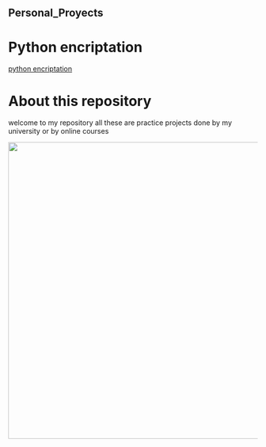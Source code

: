 ## Personal_Proyects


# Python encriptation 
[python encriptation](https://github.com/Hikari6462/Personal_Proyects/tree/main/proyects/Encryption%20and%20Decryption%20in%20Python)


# About this repository
welcome to my repository all these are practice projects done by my university or by online courses
  <p align="center">  
<img src="https://github.com/Hikari6462/practice_projects/blob/main/pictures/135%20sin%20t%C3%ADtulo%20(3).png"
width="600"></center>  
</p>  